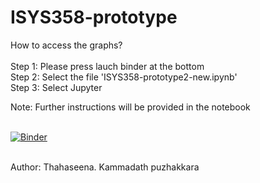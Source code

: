 # ISYS358-prototype

How to access the graphs?<br><br>
Step 1: Please press lauch binder at the bottom<br>
Step 2: Select the file 'ISYS358-prototype2-new.ipynb'<br>
Step 3: Select Jupyter<br>

Note: Further instructions will be provided in the notebook
<br><br>


[![Binder](https://mybinder.org/badge_logo.svg)](https://mybinder.org/v2/gh/thahaseena1/ISYS358-prototype/master)
<br><br>

Author: Thahaseena. Kammadath puzhakkara

